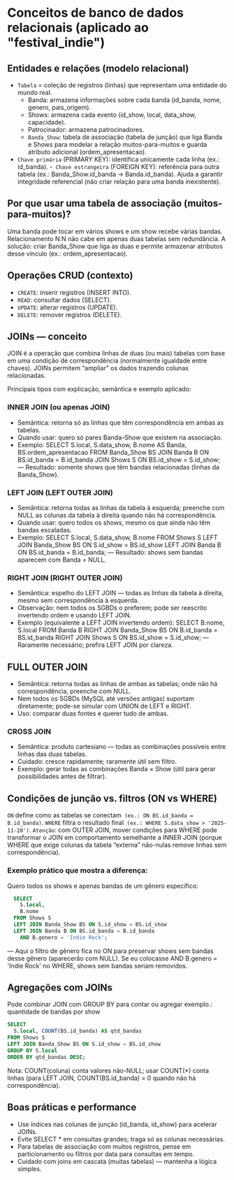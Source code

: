 # Conceitos de banco de dados relacionais (aplicado ao "festival_indie")

## Entidades e relações (modelo relacional)
  - ``Tabela`` = coleção de registros (linhas) que representam uma entidade do mundo real.
      - Banda: armazena informações sobre cada banda (id_banda, nome, genero, pais_origem).
      - Shows: armazena cada evento (id_show, local, data_show, capacidade).
      - Patrocinador: armazena patrocinadores.
      - ``Banda_Show``: tabela de associação (tabela de junção) que liga Banda e Shows para modelar a relação muitos-para-muitos e guarda atributo adicional (ordem_apresentacao).
  - ``Chave primária`` (PRIMARY KEY): identifica unicamente cada linha (ex.: id_banda).
  -`` Chave estrangeira`` (FOREIGN KEY): referência para outra tabela (ex.: Banda_Show.id_banda → Banda.id_banda). Ajuda a garantir integridade referencial (não criar relação para uma banda inexistente).

## Por que usar uma tabela de associação (muitos-para-muitos)?

  Uma banda pode tocar em vários shows e um show recebe várias bandas. Relacionamento N:N não cabe em apenas duas tabelas sem redundância. A solução: criar Banda_Show que liga as duas e permite armazenar atributos desse vínculo (ex.: ordem_apresentacao).

## Operações CRUD (contexto)

  - ``CREATE``: inserir registros (INSERT INTO).
  - ``READ``: consultar dados (SELECT).
  - ``UPDATE``: alterar registros (UPDATE).
  - ``DELETE``: remover registros (DELETE).

## JOINs — conceito
JOIN é a operação que combina linhas de duas (ou mais) tabelas com base em uma condição de correspondência (normalmente igualdade entre chaves). JOINs permitem “ampliar” os dados trazendo colunas relacionadas.

Principais tipos com explicação, semântica e exemplo aplicado:

  ### INNER JOIN (ou apenas JOIN)

  - Semântica: retorna só as linhas que têm correspondência em ambas as tabelas.
  - Quando usar: quero só pares Banda–Show que existem na associação.
  - Exemplo: SELECT S.local, S.data_show, B.nome AS Banda, BS.ordem_apresentacao FROM Banda_Show BS JOIN Banda B ON BS.id_banda = B.id_banda JOIN Shows S ON BS.id_show = S.id_show; — Resultado: somente shows que têm bandas relacionadas (linhas da Banda_Show).

  ### LEFT JOIN (LEFT OUTER JOIN)

  - Semântica: retorna todas as linhas da tabela à esquerda; preenche com NULL as colunas da tabela à direita quando não há correspondência.
  - Quando usar: quero todos os shows, mesmo os que ainda não têm bandas escaladas.
  - Exemplo: SELECT S.local, S.data_show, B.nome FROM Shows S LEFT JOIN Banda_Show BS ON S.id_show = BS.id_show LEFT JOIN Banda B ON BS.id_banda = B.id_banda; — Resultado: shows sem bandas aparecem com Banda = NULL.

  ### RIGHT JOIN (RIGHT OUTER JOIN)

  - Semântica: espelho do LEFT JOIN — todas as linhas da tabela à direita, mesmo sem correspondência à esquerda.
  - Observação: nem todos os SGBDs o preferem; pode ser reescrito invertendo ordem e usando LEFT JOIN.
  - Exemplo (equivalente a LEFT JOIN invertendo ordem): SELECT B.nome, S.local FROM Banda B RIGHT JOIN Banda_Show BS ON B.id_banda = BS.id_banda RIGHT JOIN Shows S ON BS.id_show = S.id_show; — Raramente necessário; prefira LEFT JOIN por clareza.

  ## FULL OUTER JOIN

  - Semântica: retorna todas as linhas de ambas as tabelas; onde não há correspondência, preenche com NULL.
  - Nem todos os SGBDs (MySQL até versões antigas) suportam diretamente; pode-se simular com UNION de LEFT e RIGHT.
  - Uso: comparar duas fontes e querer tudo de ambas.

  ### CROSS JOIN

  - Semântica: produto cartesiano — todas as combinações possíveis entre linhas das duas tabelas.
  - Cuidado: cresce rapidamente; raramente útil sem filtro.
  - Exemplo: gerar todas as combinações Banda × Show (útil para gerar possibilidades antes de filtrar).

## Condições de junção vs. filtros (ON vs WHERE)
  ``ON`` define como as tabelas se conectam`` (ex.: ON BS.id_banda = B.id_banda)``.
  ``WHERE`` filtra o resultado final`` (ex.: WHERE S.data_show > '2025-11-20')``.
  ``Atenção``: com OUTER JOIN, mover condições para WHERE pode transformar o JOIN em comportamento semelhante a INNER JOIN (porque WHERE que exige colunas da tabela “externa” não-nulas remove linhas sem correspondência).

### Exemplo prático que mostra a diferença:

  Quero todos os shows e apenas bandas de um gênero específico:

  ```sql
    SELECT
      S.local,
      B.nome
    FROM Shows S
    LEFT JOIN Banda_Show BS ON S.id_show = BS.id_show
    LEFT JOIN Banda B ON BS.id_banda = B.id_banda 
      AND B.genero = 'Indie Rock';
  ```
  — Aqui o filtro de gênero fica no ON para preservar shows sem bandas desse gênero (aparecerão com NULL). Se eu colocasse AND B.genero = 'Indie Rock' no WHERE, shows sem bandas seriam removidos.

## Agregações com JOINs
  Pode combinar JOIN com GROUP BY para contar ou agregar exemplo.: quantidade de bandas por show
  ```sql
  SELECT
    S.local, COUNT(BS.id_banda) AS qtd_bandas
  FROM Shows S
  LEFT JOIN Banda_Show BS ON S.id_show = BS.id_show
  GROUP BY S.local
  ORDER BY qtd_bandas DESC;
  ```
  Nota: COUNT(coluna) conta valores não-NULL; usar COUNT(*) conta linhas (para LEFT JOIN, COUNT(BS.id_banda) = 0 quando não há correspondência).

## Boas práticas e performance
  - Use índices nas colunas de junção (id_banda, id_show) para acelerar JOINs.
  - Evite SELECT * em consultas grandes; traga só as colunas necessárias.
  - Para tabelas de associação com muitos registros, pense em particionamento ou filtros por data para consultas em tempo.
  - Cuidado com joins em cascata (muitas tabelas) — mantenha a lógica simples.
